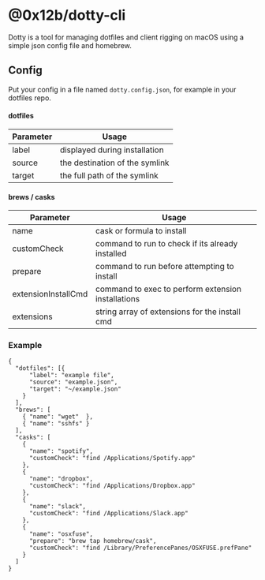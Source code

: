 # @0x12b/dotty-cli

Dotty is a tool for managing dotfiles and client rigging on macOS using a simple json config file and homebrew.

## Config
Put your config in a file named `dotty.config.json`, for example in your dotfiles repo.

#### dotfiles
| Parameter           | Usage                                              |
| ------------------- | -------------------------------------------------- |
| label               | displayed during installation                      |
| source              | the destination of the symlink                     |
| target              | the full path of the symlink                       |

#### brews / casks
| Parameter           | Usage                                              |
| ------------------- | -------------------------------------------------- |
| name                | cask or formula to install                         |
| customCheck         | command to run to check if its already installed   |
| prepare             | command to run before attempting to install        |
| extensionInstallCmd | command to exec to perform extension installations |
| extensions          | string array of extensions for the install cmd     |

### Example
```
{
  "dotfiles": [{
      "label": "example file",
      "source": "example.json",
      "target": "~/example.json"
    }
  ],
  "brews": [
    { "name": "wget"  },
    { "name": "sshfs" }
  ],
  "casks": [
    {
      "name": "spotify",
      "customCheck": "find /Applications/Spotify.app"
    },
    {
      "name": "dropbox",
      "customCheck": "find /Applications/Dropbox.app"
    },
    {
      "name": "slack",
      "customCheck": "find /Applications/Slack.app"
    },
    {
      "name": "osxfuse",
      "prepare": "brew tap homebrew/cask",
      "customCheck": "find /Library/PreferencePanes/OSXFUSE.prefPane"
    }
  ]
}
```
